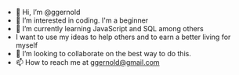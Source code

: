 - 👋 Hi, I’m @ggernold
- 👀 I’m interested in coding. I'm a beginner
- 🌱 I’m currently learning JavaScript and SQL among others
- I want to use my ideas to help others and to earn a better living for myself
- 💞️ I’m looking to collaborate on the best way to do this.
- 📫 How to reach me at ggernold@gmail.com

<!---
ggernold/ggernold is a ✨ special ✨ repository because its `README.md` (this file) appears on your GitHub profile.
You can click the Preview link to take a look at your changes.
--->
